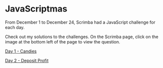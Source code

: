 # JavaScriptmas

From December 1 to December 24, Scrimba had a JavaScript challenge for each day.

Check out my solutions to the challenges. On the Scrimba page, click on the image at the bottom left of the page to view the question.

[Day 1 - Candies](https://scrimba.com/scrim/coae44674878a65cdd0c93859)

[Day 2 - Deposit Profit](https://scrimba.com/scrim/cod5a4b099f05713202022869)

